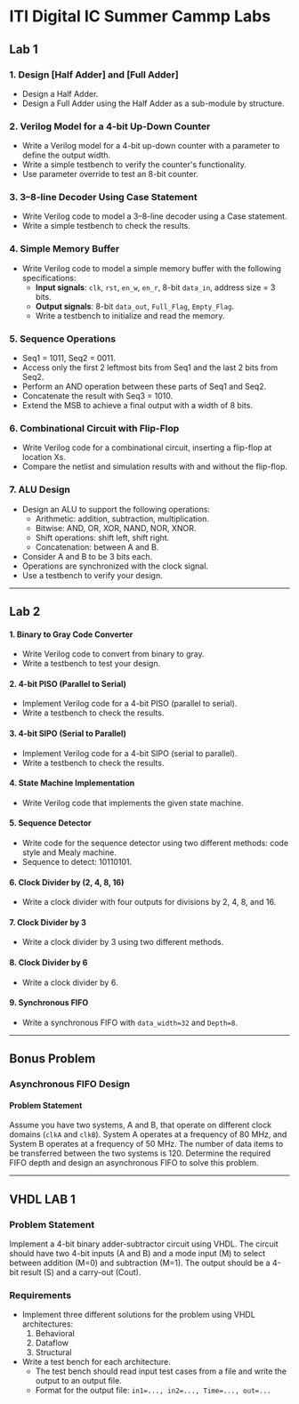 # ITI Digital IC Summer Cammp Labs

## Lab 1

### 1. Design [Half Adder] and [Full Adder]
- Design a Half Adder.
- Design a Full Adder using the Half Adder as a sub-module by structure.

### 2. Verilog Model for a 4-bit Up-Down Counter
- Write a Verilog model for a 4-bit up-down counter with a parameter to define the output width.
- Write a simple testbench to verify the counter's functionality.
- Use parameter override to test an 8-bit counter.

### 3. 3–8-line Decoder Using Case Statement
- Write Verilog code to model a 3–8-line decoder using a Case statement.
- Write a simple testbench to check the results.

### 4. Simple Memory Buffer
- Write Verilog code to model a simple memory buffer with the following specifications:
  - **Input signals**: `clk`, `rst`, `en_w`, `en_r`,  8-bit `data_in`, address size = 3 bits.
  - **Output signals**: 8-bit `data_out`, `Full_Flag`, `Empty_Flag`.
  - Write a testbench to initialize and read the memory.

### 5. Sequence Operations
- Seq1 = 1011, Seq2 = 0011.
- Access only the first 2 leftmost bits from Seq1 and the last 2 bits from Seq2.
- Perform an AND operation between these parts of Seq1 and Seq2.
- Concatenate the result with Seq3 = 1010.
- Extend the MSB to achieve a final output with a width of 8 bits.

### 6. Combinational Circuit with Flip-Flop
- Write Verilog code for a combinational circuit, inserting a flip-flop at location Xs.
- Compare the netlist and simulation results with and without the flip-flop.

### 7. ALU Design
- Design an ALU to support the following operations:
  - Arithmetic: addition, subtraction, multiplication.
  - Bitwise: AND, OR, XOR, NAND, NOR, XNOR.
  - Shift operations: shift left, shift right.
  - Concatenation: between A and B.
- Consider A and B to be 3 bits each.
- Operations are synchronized with the clock signal.
- Use a testbench to verify your design.

  
---

## Lab 2

#### 1. Binary to Gray Code Converter
- Write Verilog code to convert from binary to gray.
- Write a testbench to test your design.

#### 2. 4-bit PISO (Parallel to Serial)
- Implement Verilog code for a 4-bit PISO (parallel to serial).
- Write a testbench to check the results.

#### 3. 4-bit SIPO (Serial to Parallel)
- Implement Verilog code for a 4-bit SIPO (serial to parallel).
- Write a testbench to check the results.

#### 4. State Machine Implementation
- Write Verilog code that implements the given state machine.

#### 5. Sequence Detector
- Write code for the sequence detector using two different methods: code style and Mealy machine.
- Sequence to detect: 10110101.

#### 6. Clock Divider by (2, 4, 8, 16)
- Write a clock divider with four outputs for divisions by 2, 4, 8, and 16.

#### 7. Clock Divider by 3
- Write a clock divider by 3 using two different methods.

#### 8. Clock Divider by 6
- Write a clock divider by 6.

#### 9. Synchronous FIFO
- Write a synchronous FIFO with `data_width=32` and `Depth=8`.


---

## Bonus Problem

### Asynchronous FIFO Design

#### Problem Statement
Assume you have two systems, A and B, that operate on different clock domains (`clkA` and `clkB`). System A operates at a frequency of 80 MHz, and System B operates at a frequency of 50 MHz. The number of data items to be transferred between the two systems is 120. Determine the required FIFO depth and design an asynchronous FIFO to solve this problem.

---

## VHDL LAB 1

### Problem Statement
Implement a 4-bit binary adder-subtractor circuit using VHDL. The circuit should have two 4-bit inputs (A and B) and a mode input (M) to select between addition (M=0) and subtraction (M=1). The output should be a 4-bit result (S) and a carry-out (Cout).

### Requirements
- Implement three different solutions for the problem using VHDL architectures:
  1. Behavioral
  2. Dataflow
  3. Structural
- Write a test bench for each architecture.
  - The test bench should read input test cases from a file and write the output to an output file.
  - Format for the output file: `in1=..., in2=..., Time=..., out=...`

